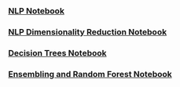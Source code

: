 ### [NLP Notebook](https://github.com/stubeef/DS_GA_SEA/blob/master/notebooks/13_natural_language_processing.ipynb)
### [NLP Dimensionality Reduction Notebook](https://github.com/stubeef/DS_GA_SEA/blob/master/notebooks/13_natural_language_processing.ipynb)
### [Decision Trees Notebook](https://github.com/stubeef/DS_GA_SEA/blob/master/notebooks/15_decision_trees.ipynb)
### [Ensembling and Random Forest Notebook](https://github.com/stubeef/DS_GA_SEA/blob/master/notebooks/15_decision_trees.ipynb)

